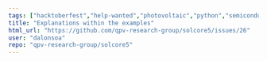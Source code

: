 ```yaml
---
tags: ["hacktoberfest","help-wanted","photovoltaic","python","semiconductor","solar-cells"]
title: "Explanations within the examples"
html_url: "https://github.com/qpv-research-group/solcore5/issues/26"
user: "dalonsoa"
repo: "qpv-research-group/solcore5"
---
```



